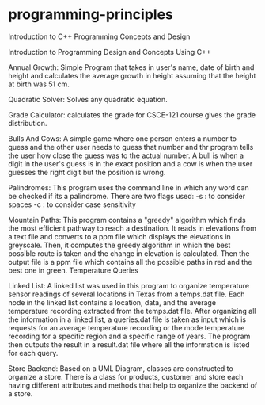 # programming-principles
Introduction to C++ Programming Concepts and Design

Introduction to Programming Design and Concepts Using C++

Annual Growth: Simple Program that takes in user's name, date of birth and height and calculates the average growth in height assuming that the height at birth was 51 cm.

Quadratic Solver: Solves any quadratic equation.

Grade Calculator: calculates the grade for CSCE-121 course gives the grade distribution.

Bulls And Cows: A simple game where one person enters a number to guess and the other user needs to guess that number and thr program tells the user how close the guess was to the actual number. A bull is when a digit in the user's guess is in the exact position and a cow is when the user guesses the right digit but the position is wrong.

Palindromes: This program uses the command line in which any word can be checked if its a palindrome. There are two flags used: -s : to consider spaces -c : to consider case sensitivity

Mountain Paths: This program contains a "greedy" algorithm which finds the most efficient pathway to reach a destination. It reads in elevations from a text file and converts to a ppm file which displays the elevations in greyscale. Then, it computes the greedy algorithm in which the best possible route is taken and the change in elevation is calculated. Then the output file is a ppm file which contains all the possible paths in red and the best one in green. Temperature Queries

Linked List: A linked list was used in this program to organize temperature sensor readings of several locations in Texas from a temps.dat file. Each node in the linked list contains a location, data, and the average temperature recording extracted from the temps.dat file. After organizing all the information in a linked list, a queries.dat file is taken as input which is requests for an average temperature recording or the mode temperature recording for a specific region and a specific range of years. The program then outputs the result in a result.dat file where all the information is listed for each query.

Store Backend: Based on a UML Diagram, classes are constructed to organize a store. There is a class for products, customer and store each having different attributes and methods that help to organize the backend of a store.
